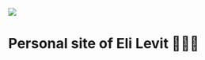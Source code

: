 ![](https://github.com/jediyozh/jediyozh.com/workflows/LighthouseCI/badge.svg)

# Personal site of Eli Levit 🦔🚀🤟
